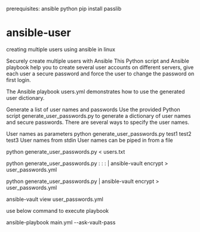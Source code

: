 prerequisites:
ansible
python
pip install passlib

# ansible-user
creating multiple users using ansible in linux

Securely create multiple users with Ansible
This Python script and Ansible playbook help you to create several user accounts on different servers, give each user a secure password and force the user to change the password on first login.

The Ansible playbook users.yml demonstrates how to use the generated user dictionary.

Generate a list of user names and passwords
Use the provided Python script generate_user_passwords.py to generate a dictionary of user names and secure passwords. There are several ways to specify the user names.

User names as parameters
python generate_user_passwords.py test1 test2 test3 
User names from stdin
User names can be piped in from a file

python generate_user_passwords.py < users.txt

python generate_user_passwords.py <user>:<pass> <user>:<pass> <user>:<pass> | ansible-vault encrypt > user_passwords.yml

python generate_user_passwords.py <user> <user> <user> | ansible-vault encrypt > user_passwords.yml

ansible-vault view user_passwords.yml


use below command to execute playbook

ansible-playbook main.yml --ask-vault-pass
